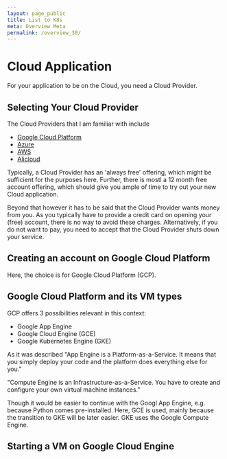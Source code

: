 ```yaml
---
layout: page_public
title: List to K8s
meta: Overview Meta
permalink: /overview_30/
---
```


# Cloud Application

For your application to be on the Cloud, you need a Cloud Provider. 

## Selecting Your Cloud Provider

The Cloud Providers that I am familiar with include
- [Google Cloud Platform](https://cloud.google.com/)
- [Azure](https://azure.microsoft.com/en-us/)
- [AWS](https://aws.amazon.com/)
- [Alicloud](https://www.alibabacloud.com/)

Typically, a Cloud Provider has an 'always free' offering, which might be sufficient for the purposes here.
Further, there is mostl a 12 month free account offering, which should give you ample of time to try out your new Cloud application.

Beyond that however it has to be said that the Cloud Provider wants money from you. As you typically have to provide a credit card on opening your (free) account, there is no way to avoid these charges. Alternatively, if you do not want to pay, you need to accept that the Cloud Provider shuts down your service. 


## Creating an account on Google Cloud Platform

Here, the choice is for Google Cloud Platform (GCP).





## Google Cloud Platform and its VM types


GCP offers 3 possibilities relevant in this context:
- Google App Engine
- Google Cloud Engine (GCE)
- Google Kubernetes Engine (GKE)

As it was described 
"App Engine is a Platform-as-a-Service. It means that you simply deploy your code and the platform does everything else for you."

"Compute Engine is an Infrastructure-as-a-Service. You have to create and configure your own virtual machine instances."

Though it would be easier to continue with the Googl App Engine, e.g. because Python comes pre-installed. Here, GCE is used, mainly because the transition to GKE will be later easier. GKE uses the Google Compute Engine.


## Starting a VM on Google Cloud Engine










